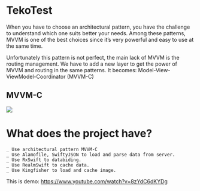 # TekoTest

When you have to choose an architectural pattern, you have the challenge to understand which one suits better your needs. 
Among these patterns, MVVM is one of the best choices since it’s very powerful and easy to use at the same time.

Unfortunately this pattern is not perfect, the main lack of MVVM is the routing management.
We have to add a new layer to get the power of MVVM and routing in the same patterns. It becomes: Model-View-ViewModel-Coordinator (MVVM-C)

## MVVM-C

<img src="https://user-images.githubusercontent.com/18132015/82792060-00461800-9e99-11ea-84c4-1a5e60baa5b2.jpg"/>

# What does the project have?

    _ Use architectural pattern MVVM-C
    _ Use Alamofile, SwiftyJSON to load and parse data from server.
    _ Use RxSwift to databiding.
    _ Use RealmSwift to cache data.
    _ Use Kingfisher to load and cache image.

This is demo: 
https://www.youtube.com/watch?v=8zYdC6dKYDg
